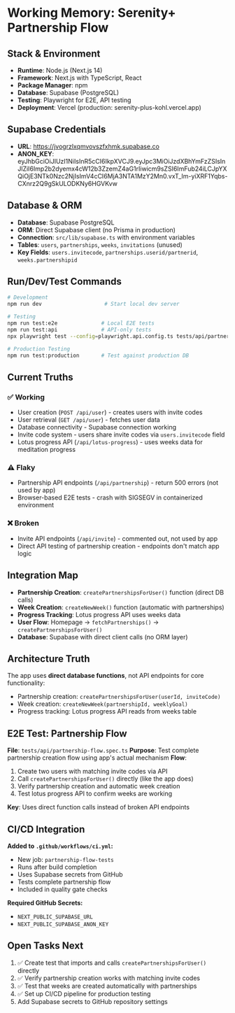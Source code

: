 # Working Memory: Serenity+ Partnership Flow

## Stack & Environment
- **Runtime**: Node.js (Next.js 14)
- **Framework**: Next.js with TypeScript, React
- **Package Manager**: npm
- **Database**: Supabase (PostgreSQL)
- **Testing**: Playwright for E2E, API testing
- **Deployment**: Vercel (production: serenity-plus-kohl.vercel.app)

## Supabase Credentials
- **URL**: https://jvogrzlxqmvovszfxhmk.supabase.co
- **ANON_KEY**: eyJhbGciOiJIUzI1NiIsInR5cCI6IkpXVCJ9.eyJpc3MiOiJzdXBhYmFzZSIsInJlZiI6Imp2b2dyemx4cW12b3ZzemZ4aG1rIiwicm9sZSI6ImFub24iLCJpYXQiOjE3NTk0Nzc2NjIsImV4cCI6MjA3NTA1MzY2Mn0.vxT_Im-yiXRF1Yqbs-CXnrz2Q9gSkULODKNy6HGVKvw

## Database & ORM
- **Database**: Supabase PostgreSQL
- **ORM**: Direct Supabase client (no Prisma in production)
- **Connection**: `src/lib/supabase.ts` with environment variables
- **Tables**: `users`, `partnerships`, `weeks`, `invitations` (unused)
- **Key Fields**: `users.invitecode`, `partnerships.userid/partnerid`, `weeks.partnershipid`

## Run/Dev/Test Commands
```bash
# Development
npm run dev                    # Start local dev server

# Testing
npm run test:e2e              # Local E2E tests
npm run test:api              # API-only tests
npx playwright test --config=playwright.api.config.ts tests/api/partnership-flow.spec.ts

# Production Testing
npm run test:production       # Test against production DB
```

## Current Truths

### ✅ Working
- User creation (`POST /api/user`) - creates users with invite codes
- User retrieval (`GET /api/user`) - fetches user data
- Database connectivity - Supabase connection working
- Invite code system - users share invite codes via `users.invitecode` field
- Lotus progress API (`/api/lotus-progress`) - uses weeks data for meditation progress

### ⚠️ Flaky
- Partnership API endpoints (`/api/partnership`) - return 500 errors (not used by app)
- Browser-based E2E tests - crash with SIGSEGV in containerized environment

### ❌ Broken
- Invite API endpoints (`/api/invite`) - commented out, not used by app
- Direct API testing of partnership creation - endpoints don't match app logic

## Integration Map
- **Partnership Creation**: `createPartnershipsForUser()` function (direct DB calls)
- **Week Creation**: `createNewWeek()` function (automatic with partnerships)
- **Progress Tracking**: Lotus progress API uses weeks data
- **User Flow**: Homepage → `fetchPartnerships()` → `createPartnershipsForUser()`
- **Database**: Supabase with direct client calls (no ORM layer)

## Architecture Truth
The app uses **direct database functions**, not API endpoints for core functionality:
- Partnership creation: `createPartnershipsForUser(userId, inviteCode)`
- Week creation: `createNewWeek(partnershipId, weeklyGoal)`
- Progress tracking: Lotus progress API reads from weeks table

## E2E Test: Partnership Flow
**File**: `tests/api/partnership-flow.spec.ts`
**Purpose**: Test complete partnership creation flow using app's actual mechanism
**Flow**:
1. Create two users with matching invite codes via API
2. Call `createPartnershipsForUser()` directly (like the app does)
3. Verify partnership creation and automatic week creation
4. Test lotus progress API to confirm weeks are working

**Key**: Uses direct function calls instead of broken API endpoints

## CI/CD Integration
**Added to `.github/workflows/ci.yml`:**
- New job: `partnership-flow-tests`
- Runs after build completion
- Uses Supabase secrets from GitHub
- Tests complete partnership flow
- Included in quality gate checks

**Required GitHub Secrets:**
- `NEXT_PUBLIC_SUPABASE_URL`
- `NEXT_PUBLIC_SUPABASE_ANON_KEY`

## Open Tasks Next
1. ✅ Create test that imports and calls `createPartnershipsForUser()` directly
2. ✅ Verify partnership creation works with matching invite codes
3. ✅ Test that weeks are created automatically with partnerships
4. ✅ Set up CI/CD pipeline for production testing
5. Add Supabase secrets to GitHub repository settings

